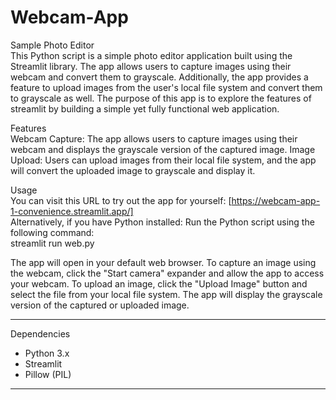 # Webcam-App

Sample Photo Editor<br>
This Python script is a simple photo editor application built using the Streamlit library. The app allows users to capture images using their webcam and convert them to grayscale. Additionally, the app provides a feature to upload images from the user's local file system and convert them to grayscale as well. The purpose of this app is to explore the features of streamlit by building a simple yet fully functional web application.

Features<br>
Webcam Capture: The app allows users to capture images using their webcam and displays the grayscale version of the captured image.
Image Upload: Users can upload images from their local file system, and the app will convert the uploaded image to grayscale and display it.

Usage<br>
You can visit this URL to try out the app for yourself: [https://webcam-app-1-convenience.streamlit.app/]<br>
Alternatively, if you have Python installed:
Run the Python script using the following command:<br>
streamlit run web.py

The app will open in your default web browser.
To capture an image using the webcam, click the "Start camera" expander and allow the app to access your webcam.
To upload an image, click the "Upload Image" button and select the file from your local file system.
The app will display the grayscale version of the captured or uploaded image.
<hr>
Dependencies
<ul>
<li>Python 3.x</li>
<li>Streamlit</li>
<li>Pillow (PIL)</li>
</ul><hr>
